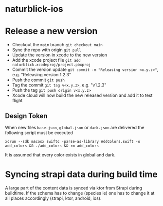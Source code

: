 # naturblick-ios

# Release a new version

* Checkout the `main` branch `git checkout main`
* Sync the repo with origin `git pull`
* Update the version in xcode to the new version
* Add the xcode project file `git add naturblick.xcodeproj/project.pbxproj`
* Commit the version update `git commit -m "Releasing version <x.y.z>"`, e.g. "Releasing version 1.2.3"
* Push the commit  `git push`
* Tag the commit `git tag v<x.y.z>`, e.g. "v1.2.3"
* Push the tag `git push origin v<x.y.z>`
* Xcode cloud will now build the new released version and add it to test flight

## Design Token
When new files `base.json`, `global.json` or `dark.json` are delivered the following script must be executed

```
xcrun --sdk macosx swiftc -parse-as-library AddColors.swift -o add_colors && ./add_colors && rm add_colors
```

It is assumed that every color exists in global and dark.

# Syncing strapi data during build time
A large part of the content data is synced via ktor from Strapi during buildtime. If the schema has to change (species ie) one has to change it at all places accordingly (strapi, ktor, android, ios).
